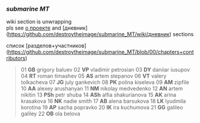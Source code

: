 ### _submarine MT_

wiki section is unwrapping <br>
pls see [о проекте](https://github.com/destroytheimage/submarine_MT/wiki/%D0%BE-%D0%BF%D1%80%D0%BE%D0%B5%D0%BA%D1%82%D0%B5) and [дневник] (https://github.com/destroytheimage/submarine_MT/wiki/дневник) sections

список [разделов+участников] (https://github.com/destroytheimage/submarine_MT/blob/00/chapters+contributors) <br>

>01 **GB** grigory baluev
 02 **VP** vladimir petrosian
 03 **DY** daniiar iusupov
 04 **RT** roman timashev
 05 **AS** artem stepanov
 06 **VT** valery tolkacheva
 07 **JG** july gankevich
 08 **PK** polina kiseleva
 09 **AM** zipfile
 10 **AA** alexey arushanyan
 11 **NM** nikolay medvedenko
 12 **AN** artem nikitin
 13 **PSh** petr shuba
 14 **ASh** alfia shakurianova
 15 **AK** arina krasakova
 16 **NK** nadie smith
 17 **AB** alena barsukova
 18 **LK** lyudmila korotina
 19 **AP** sacha popravko
 20 **IK** ira kuchumova
 21 **GG** galileo galiley
 22 **OB** ola belova